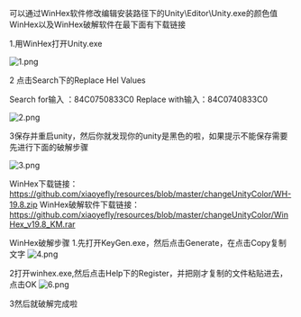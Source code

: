 可以通过WinHex软件修改编辑安装路径下的Unity\Editor\Unity.exe的颜色值
WinHex以及WinHex破解软件在最下面有下载链接

1.用WinHex打开Unity.exe

![1.png](https://upload-images.jianshu.io/upload_images/22933906-df5f4bd269184a99.png?imageMogr2/auto-orient/strip%7CimageView2/2/w/1240)


2 点击Search下的Replace Hel Values

  Search for输入 ：84C0750833C0
  Replace with输入：84C0740833C0

![2.png](https://upload-images.jianshu.io/upload_images/22933906-d8f61ade69055bd3.png?imageMogr2/auto-orient/strip%7CimageView2/2/w/1240)

3保存并重启unity，然后你就发现你的unity是黑色的啦，如果提示不能保存需要先进行下面的破解步骤

![3.png](https://upload-images.jianshu.io/upload_images/22933906-de0874bf501de711.png?imageMogr2/auto-orient/strip%7CimageView2/2/w/1240)


WinHex下载链接：
https://github.com/xiaoyefly/resources/blob/master/changeUnityColor/WH-19.8.zip
WinHex破解软件下载链接：
https://github.com/xiaoyefly/resources/blob/master/changeUnityColor/WinHex_v19.8_KM.rar

WinHex破解步骤
1.先打开KeyGen.exe，然后点击Generate，在点击Copy复制文字
![4.png](https://upload-images.jianshu.io/upload_images/22933906-2967dfd4e69ce89f.png?imageMogr2/auto-orient/strip%7CimageView2/2/w/1240)

2打开winhex.exe,然后点击Help下的Register，并把刚才复制的文件粘贴进去，点击OK
![6.png](https://upload-images.jianshu.io/upload_images/22933906-8a0e0f8adbda439f.png?imageMogr2/auto-orient/strip%7CimageView2/2/w/1240)


3然后就破解完成啦